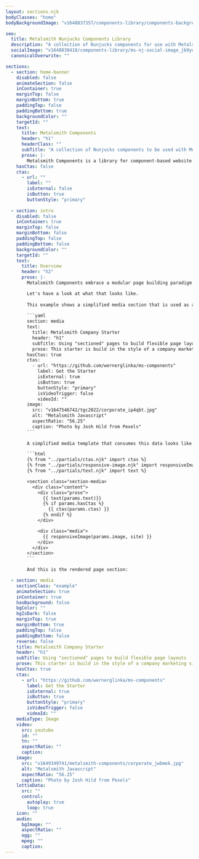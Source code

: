 ```yaml
---
layout: sections.njk
bodyClasses: "home"
bodyBackgroundImage: "v1648837357/components-library/components-background_mfr1ag.jpg"

seo:
  title: Metalsmith Nunjucks Components Library
  description: "A collection of Nunjucks components for use with Metalsmith"
  socialImage: "v1648838418/components-library/ms-nj-social-image_jb9yox.jpg"
  canonicalOverwrite: ""

sections:
  - section: home-banner
    disabled: false
    animateSection: false
    inContainer: true
    marginTop: false
    marginBottom: true
    paddingTop: false
    paddingBottom: true
    backgroundColor: ""
    targetId: ""
    text:
      title: Metalsmith Components
      header: "h1"
      headerClass: ""
      subTitle: "A collection of Nunjucks components to be used with Metalsmith"
      prose: |-
        Metalsmith Components is a library for component-based website development. It includes base components and page sections for flexible page layouts. Leave long-text pages behind and implement flexible content models.
    hasCtas: false
    ctas:
      - url: ""
        label: ""
        isExternal: false
        isButton: true
        buttonStyle: "primary"
  
  - section: intro
    disabled: false
    inContainer: true
    marginTop: false
    marginBottom: false
    paddingTop: false
    paddingBottom: false
    backgroundColor: ""
    targetId: ""
    text:
      title: Overview
      header: "h2"
      prose: |-
        Metalsmith Components embrace a modular page building paradigm. Rather than using the markdown body for all content, a structured content model is defined in the page fontmatter. Frontmatter objects define pages section templates. As a result page layout files are much shorter, as the code is organized into smaller component files, components can easily be reused on any page. 

        Let's have a look at what that looks like. 
        
        This example shows a simplified media section that is used as a hero banner and is composed of base components. The media section has a title, sub title, some text and an image. It also has the option of using multiple call-to-actions.
        
        ```yaml
        section: media
        text:
          title: Metalsmith Company Starter
          header: "h1"
          subTitle: Using "sectioned" pages to build flexible page layouts
          prose: This starter is build in the style of a company marketing site. The components on this site are bare-bone interpretations of common information presentation patterns that can be found on many corporate websites. [The source code for this site can be found on GitHub](https://github.com/wernerglinka/metalsmith-company-starter).
        hasCtas: true
        ctas:
          - url: "https://github.com/wernerglinka/ms-components"
            label: Get the Starter
            isExternal: true
            isButton: true
            buttonStyle: "primary"
            isVideoTrigger: false
            videoId: ""
        image:
          src: "v1647546742/tgc2022/corporate_ip4qbt.jpg"
          alt: "Metalsmith Javascript"
          aspectRatio: "56.25"
          caption: "Photo by Josh Hild from Pexels"
        ```
      
        A simplified media template that consumes this data looks like this. Note that the template calls base components to render the text, image and the CTAs.

        ```html
        {% from "../partials/ctas.njk" import ctas %}
        {% from "../partials/responsive-image.njk" import responsiveImage %}
        {% from "../partials/text.njk" import text %}

        <section class="section-media>
          <div class="content">
            <div class="prose">
              {{ text(params.text)}}
              {% if params.hasCtas %}
                {{ ctas(params.ctas) }}
              {% endif %}
            </div>

            <div class="media">
              {{ responsiveImage(params.image, site) }}
            </div>
          </div>
        </section>
        ```

        And this is the rendered page section:

  - section: media
    sectionClass: "example"
    animateSection: true
    inContainer: true
    hasBackground: false
    bgColor: ""
    bgIsDark: false
    marginTop: true
    marginBottom: true
    paddingTop: false
    paddingBottom: false
    reverse: false
    title: Metalsmith Company Starter
    header: "h1"
    subTitle: Using "sectioned" pages to build flexible page layouts
    prose: This starter is build in the style of a company marketing site. The components on this site are bare-bone interpretations of common information presentation patterns that can be found on many corporate websites. [The source code for this site can be found on GitHub](https://github.com/wernerglinka/metalsmith-company-starter).
    hasCtas: true
    ctas:
      - url: "https://github.com/wernerglinka/ms-components"
        label: Get the Starter
        isExternal: true
        isButton: true
        buttonStyle: "primary"
        isVideoTrigger: false
        videoId: ""
    mediaType: Image
    video:
      src: youtube
      id: ""
      tn: ""
      aspectRatio: ""
      caption:
    image:
      src: "v1649349741/metalsmith-components/corporate_jwbmek.jpg"
      alt: "Metalsmith Javascript"
      aspectRatio: "56.25"
      caption: "Photo by Josh Hild from Pexels"
    lottieData:
      src: ""
      control:
        autoplay: true
        loop: true
    icon: ""
    audio:
      bgImage: ""
      aspectRatio: ""
      ogg: ""
      mpeg: ""
      caption:
---
```

